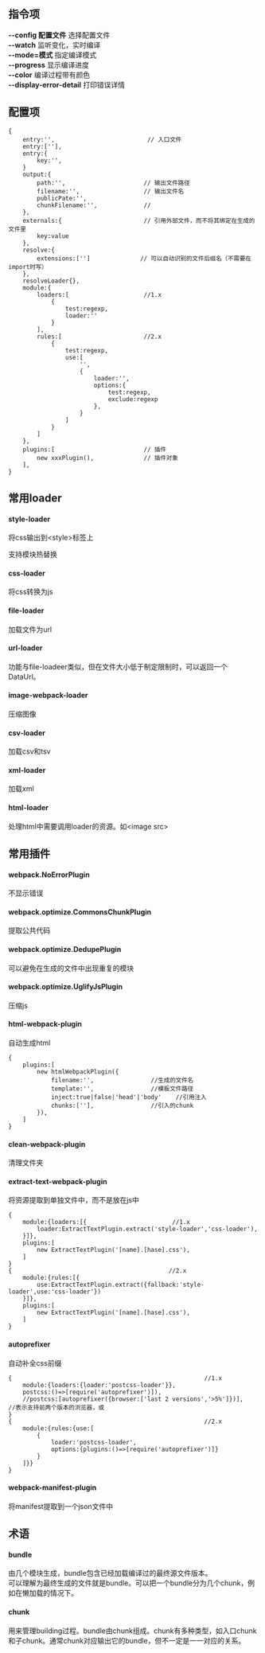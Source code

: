 ## 指令项
**--config 配置文件** 选择配置文件  
**--watch** 监听变化，实时编译  
**--mode=模式** 指定编译模式    
**--progress** 显示编译进度  
**--color** 编译过程带有颜色  
**--display-error-detail** 打印错误详情

## 配置项
    {
        entry:'',                          // 入口文件
        entry:[''],
        entry:{
            key:'',
        }
        output:{
            path:'',                      // 输出文件路径
            filename:'',                  // 输出文件名
            publicPate:'',
            chunkFilename:'',             //
        },
        externals:{                       // 引用外部文件，而不将其绑定在生成的文件里
            key:value
        },
        resolve:{
            extensions:['']              // 可以自动识别的文件后缀名（不需要在import时写）
        },
        resolveLoader{},
        module:{
            loaders:[                     //1.x
                {
                    test:regexp,
                    loader:''
                }
            ],
            rules:[                       //2.x
                {
                    test:regexp,
                    use:[
                        '',
                        {
                            loader:'',
                            options:{
                                test:regexp,
                                exclude:regexp
                            },
                        }
                    ]
                }
            ]
        },
        plugins:[                         // 插件
            new xxxPlugin(),              // 插件对象
        ],
    }
## 常用loader
#### style-loader
将css输出到\<style\>标签上

支持模块热替换
#### css-loader
将css转换为js
#### file-loader
加载文件为url
#### url-loader
功能与file-loadeer类似，但在文件大小低于制定限制时，可以返回一个DataUrl。
#### image-webpack-loader
压缩图像
#### csv-loader
加载csv和tsv
#### xml-loader
加载xml
#### html-loader
处理html中需要调用loader的资源。如\<image src\>
## 常用插件
#### webpack.NoErrorPlugin
不显示错误
#### webpack.optimize.CommonsChunkPlugin
提取公共代码
#### webpack.optimize.DedupePlugin
可以避免在生成的文件中出现重复的模块
#### webpack.optimize.UglifyJsPlugin
压缩js
#### html-webpack-plugin
自动生成html

    {
        plugins:[
            new htmlWebpackPlugin({
                filename:'',                //生成的文件名
                template:'',                //模板文件路径
                inject:true|false|'head'|'body'    //引用注入
                chunks:[''],                //引入的chunk
            }),
        ]
    }

#### clean-webpack-plugin
清理文件夹
#### extract-text-webpack-plugin
将资源提取到单独文件中，而不是放在js中

    {
        module:{loaders:[{                        //1.x
            loader:ExtractTextPlugin.extract('style-loader','css-loader'),
        }]},
        plugins:[
            new ExtractTextPlugin('[name].[hase].css'),
        ]
    }
    {                                            //2.x
        module:{rules:[{
            use:ExtractTextPlugin.extract({fallback:'style-loader',use:'css-loader'})
        }]},
        plugins:[
            new ExtractTextPlugin('[name].[hase].css'),
        ]
    }

#### autoprefixer
自动补全css前缀
    
    {                                                      //1.x
        module:{loaders:{loader:'postcss-loader'}},
        postcss:()=>[require('autoprefixer')]),
        //postcss:[autoprefixer({browser:['last 2 versions','>5%']})],             //表示支持前两个版本的浏览器，或
    }
    {                                                      //2.x
        module:{rules:{use:[
            {
                loader:'postcss-loader',
                options:{plugins:()=>[require('autoprefixer')]}
            }
        ]}}
    }
    
#### webpack-manifest-plugin
将manifest提取到一个json文件中
## 术语
#### bundle
由几个模块生成，bundle包含已经加载编译过的最终源文件版本。    
可以理解为最终生成的文件就是bundle。可以把一个bundle分为几个chunk，例如在懒加载的情况下。
#### chunk
用来管理building过程。bundle由chunk组成。chunk有多种类型，如入口chunk和子chunk。通常chunk对应输出它的bundle，但不一定是一一对应的关系。



